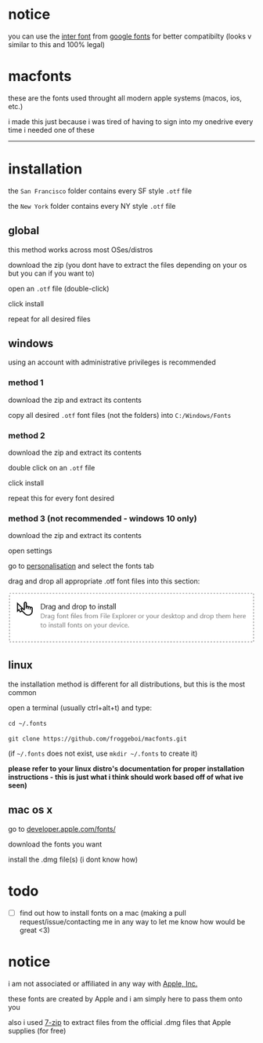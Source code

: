 # notice

you can use the [inter font](https://fonts.google.com/specimen/Inter) from [google fonts](https://fonts.google.com) for better compatibilty (looks v similar to this and 100% legal)

# macfonts

these are the fonts used throught all modern apple systems (macos, ios, etc.)

i made this just because i was tired of having to sign into my onedrive every time i needed one of these

---

# installation

the `San Francisco` folder contains every  SF style `.otf` file

the `New York` folder contains every NY style `.otf` file

## global

this method works across most OSes/distros

download the zip (you dont have to extract the files depending on your os but you can if you want to)

open an `.otf` file (double-click)

click install

repeat for all desired files

## windows

using an account with administrative privileges is recommended

### method 1

download the zip and extract its contents

copy all desired `.otf` font files (not the folders) into `C:/Windows/Fonts`

### method 2

download the zip and extract its contents

double click on an `.otf` file

click install

repeat this for every font desired

### method 3 (not recommended - windows 10 only)

download the zip and extract its contents

open settings

go to [personalisation](ms-settings:personalization-colors) and select the fonts tab

drag and drop all appropriate .otf font files into this section:

![Drag and drop to install](WindowsDragDrop.png)

## linux

the installation method is different for all distributions, but this is the most common

open a terminal (usually ctrl+alt+t) and type:

`cd ~/.fonts`

`git clone https://github.com/froggeboi/macfonts.git `

(if `~/.fonts` does not exist, use `mkdir ~/.fonts` to create it)

**please refer to your linux distro's documentation for proper installation instructions - this is just what i think should work based off of what ive seen)**

## mac os x

go to [developer.apple.com/fonts/](https://developer.apple.com/fonts/)

download the fonts you want

install the .dmg file(s) (i dont know how)

# todo

- [ ] find out how to install fonts on a mac (making a pull request/issue/contacting me in any way to let me know how would be great <3)

# notice

i am not associated or affiliated in any way with [Apple, Inc.](https://apple.com/legal/)

these fonts are created by Apple and i am simply here to pass them onto you

also i used [7-zip](7-zip.org) to extract files from the official .dmg files that Apple supplies (for free)
